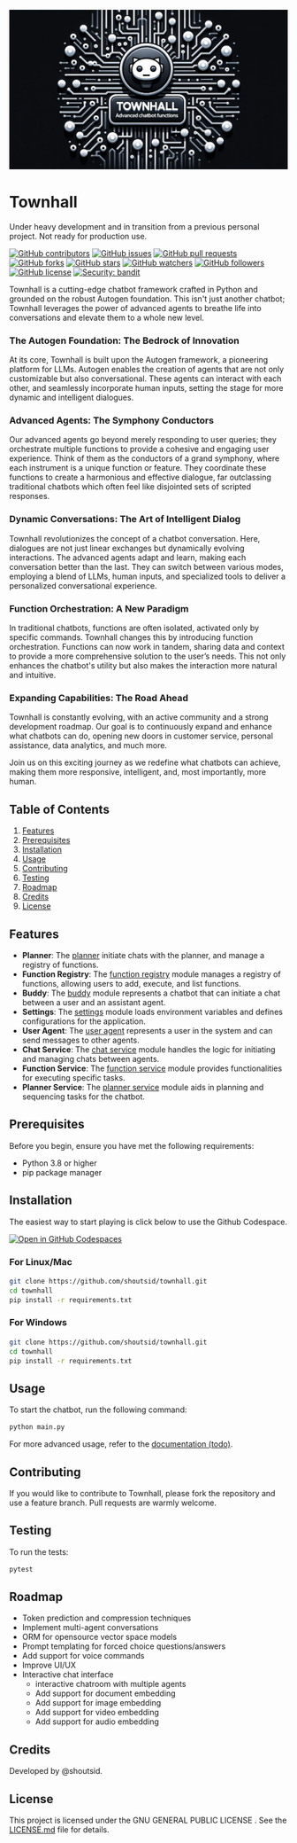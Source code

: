 ![Townhall Banner](docs/banner.png)

# Townhall

Under heavy development and in transition from a previous personal project. Not ready for production use.

[![GitHub contributors](https://img.shields.io/github/contributors/shoutsid/townhall.svg)]()
[![GitHub issues](https://img.shields.io/github/issues/shoutsid/townhall.svg)]()
[![GitHub pull requests](https://img.shields.io/github/issues-pr/shoutsid/townhall.svg)]()
[![GitHub forks](https://img.shields.io/github/forks/shoutsid/townhall.svg?style=social&label=Fork)]()
[![GitHub stars](https://img.shields.io/github/stars/shoutsid/townhall.svg?style=social&label=Stars)]()
[![GitHub watchers](https://img.shields.io/github/watchers/shoutsid/townhall.svg?style=social&label=Watch)]()
[![GitHub followers](https://img.shields.io/github/followers/shoutsid.svg?style=social&label=Follow)]()
[![GitHub license](https://img.shields.io/github/license/shoutsid/townhall.svg)]()
[![Security: bandit](https://img.shields.io/badge/security-bandit-yellow.svg)](https://github.com/PyCQA/bandit)

Townhall is a cutting-edge chatbot framework crafted in Python and grounded on the robust Autogen foundation. This isn't just another chatbot; Townhall leverages the power of advanced agents to breathe life into conversations and elevate them to a whole new level. 

### The Autogen Foundation: The Bedrock of Innovation
At its core, Townhall is built upon the Autogen framework, a pioneering platform for LLMs. Autogen enables the creation of agents that are not only customizable but also conversational. These agents can interact with each other, and seamlessly incorporate human inputs, setting the stage for more dynamic and intelligent dialogues.

### Advanced Agents: The Symphony Conductors
Our advanced agents go beyond merely responding to user queries; they orchestrate multiple functions to provide a cohesive and engaging user experience. Think of them as the conductors of a grand symphony, where each instrument is a unique function or feature. They coordinate these functions to create a harmonious and effective dialogue, far outclassing traditional chatbots which often feel like disjointed sets of scripted responses.

### Dynamic Conversations: The Art of Intelligent Dialog
Townhall revolutionizes the concept of a chatbot conversation. Here, dialogues are not just linear exchanges but dynamically evolving interactions. The advanced agents adapt and learn, making each conversation better than the last. They can switch between various modes, employing a blend of LLMs, human inputs, and specialized tools to deliver a personalized conversational experience.

### Function Orchestration: A New Paradigm
In traditional chatbots, functions are often isolated, activated only by specific commands. Townhall changes this by introducing function orchestration. Functions can now work in tandem, sharing data and context to provide a more comprehensive solution to the user’s needs. This not only enhances the chatbot's utility but also makes the interaction more natural and intuitive.

### Expanding Capabilities: The Road Ahead
Townhall is constantly evolving, with an active community and a strong development roadmap. Our goal is to continuously expand and enhance what chatbots can do, opening new doors in customer service, personal assistance, data analytics, and much more.

Join us on this exciting journey as we redefine what chatbots can achieve, making them more responsive, intelligent, and, most importantly, more human.


## Table of Contents

1. [Features](#features)
2. [Prerequisites](#prerequisites)
3. [Installation](#installation)
4. [Usage](#usage)
5. [Contributing](#contributing)
6. [Testing](#testing)
7. [Roadmap](#roadmap)
8. [Credits](#credits)
9. [License](#license)



## Features

- **Planner**: The [planner](https://github.com/shoutsid/townhall/blob/main/app/agents/planner.py) initiate chats with the planner, and manage a registry of functions.
- **Function Registry**: The [function registry](https://github.com/shoutsid/townhall/blob/main/app/helpers/function_registry.py) module manages a registry of functions, allowing users to add, execute, and list functions.
- **Buddy**: The [buddy](https://github.com/shoutsid/townhall/blob/main/app/agents/buddy.py) module represents a chatbot that can initiate a chat between a user and an assistant agent.
- **Settings**: The [settings](https://github.com/shoutsid/townhall/blob/main/app/settings.py) module loads environment variables and defines configurations for the application.
- **User Agent**: The [user agent](https://github.com/shoutsid/townhall/blob/main/app/agents/user_agent.py) represents a user in the system and can send messages to other agents.
- **Chat Service**: The [chat service](https://github.com/shoutsid/townhall/blob/main/app/services/chat_service.py) module handles the logic for initiating and managing chats between agents.
- **Function Service**: The [function service](https://github.com/shoutsid/townhall/blob/main/app/services/function_service.py) module provides functionalities for executing specific tasks.
- **Planner Service**: The [planner service](https://github.com/shoutsid/townhall/blob/main/app/services/planner_service.py) module aids in planning and sequencing tasks for the chatbot.


## Prerequisites

Before you begin, ensure you have met the following requirements:

- Python 3.8 or higher
- pip package manager

## Installation

The easiest way to start playing is click below to use the Github Codespace.

[![Open in GitHub Codespaces](https://github.com/codespaces/badge.svg)](https://codespaces.new/shoutsid/townhall?quickstart=1)

### For Linux/Mac

```bash
git clone https://github.com/shoutsid/townhall.git
cd townhall
pip install -r requirements.txt
```

### For Windows

```bash
git clone https://github.com/shoutsid/townhall.git
cd townhall
pip install -r requirements.txt
```

## Usage

To start the chatbot, run the following command:

```bash
python main.py
```

For more advanced usage, refer to the [documentation (todo)](#).

## Contributing

If you would like to contribute to Townhall, please fork the repository and use a feature branch. Pull requests are warmly welcome.

## Testing

To run the tests:

```bash
pytest
```

## Roadmap

- Token prediction and compression techniques
- Implement multi-agent conversations
- ORM for opensource vector space models
- Prompt templating for forced choice questions/answers
- Add support for voice commands
- Improve UI/UX
- Interactive chat interface
  - interactive chatroom with multiple agents
  - Add support for document embedding
  - Add support for image embedding
  - Add support for video embedding
  - Add support for audio embedding

## Credits

Developed by @shoutsid.

## License

This project is licensed under the GNU GENERAL PUBLIC LICENSE . See the [LICENSE.md](LICENSE.md) file for details.
